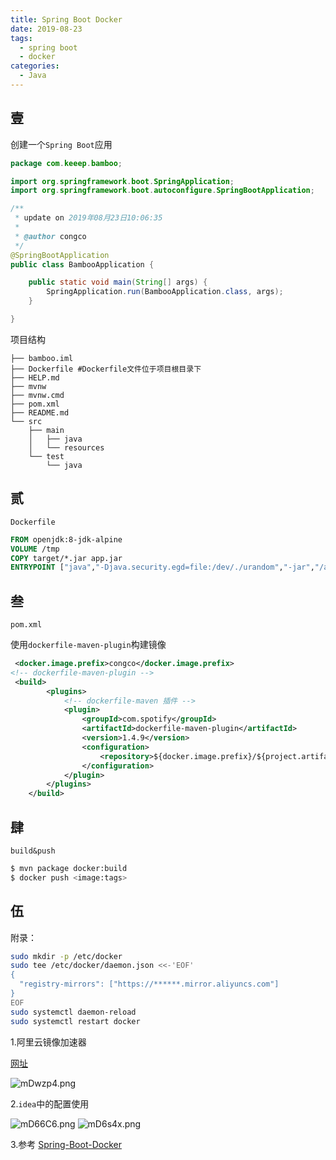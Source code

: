```yaml
---
title: Spring Boot Docker
date: 2019-08-23
tags:
  - spring boot
  - docker
categories:
  - Java
---
```


## 壹

创建一个`Spring Boot`应用

```java
package com.keeep.bamboo;

import org.springframework.boot.SpringApplication;
import org.springframework.boot.autoconfigure.SpringBootApplication;

/**
 * update on 2019年08月23日10:06:35
 *
 * @author congco
 */
@SpringBootApplication
public class BambooApplication {

    public static void main(String[] args) {
        SpringApplication.run(BambooApplication.class, args);
    }

}

```

项目结构

```tree
├── bamboo.iml
├── Dockerfile #Dockerfile文件位于项目根目录下
├── HELP.md
├── mvnw
├── mvnw.cmd
├── pom.xml
├── README.md
└── src
    ├── main
    │   ├── java
    │   └── resources
    └── test
        └── java
```



## 贰

`Dockerfile`

```dockerfile
FROM openjdk:8-jdk-alpine
VOLUME /tmp
COPY target/*.jar app.jar
ENTRYPOINT ["java","-Djava.security.egd=file:/dev/./urandom","-jar","/app.jar"]
```





## 叁

`pom.xml`

使用`dockerfile-maven-plugin`构建镜像

```xml
 <docker.image.prefix>congco</docker.image.prefix>
<!-- dockerfile-maven-plugin -->
 <build>
        <plugins>
  			<!-- dockerfile-maven 插件 -->     
            <plugin>
                <groupId>com.spotify</groupId>
                <artifactId>dockerfile-maven-plugin</artifactId>
                <version>1.4.9</version>
                <configuration>
                    <repository>${docker.image.prefix}/${project.artifactId}</repository>
                </configuration>
            </plugin>
        </plugins>
    </build>
```



## 肆

`build&push`

```bash
$ mvn package docker:build 
$ docker push <image:tags>
```

## 伍

附录：

```bash
sudo mkdir -p /etc/docker
sudo tee /etc/docker/daemon.json <<-'EOF'
{
  "registry-mirrors": ["https://******.mirror.aliyuncs.com"]
}
EOF
sudo systemctl daemon-reload
sudo systemctl restart docker
```

1.阿里云镜像加速器

[网址](https://cr.console.aliyun.com/cn-hangzhou/instances/mirrors)

![mDwzp4.png](https://s2.ax1x.com/2019/08/23/mDwzp4.png)

2.`idea`中的配置使用

![mD66C6.png](https://s2.ax1x.com/2019/08/23/mD66C6.png)
![mD6s4x.png](https://s2.ax1x.com/2019/08/23/mD6s4x.png)

3.参考 [Spring-Boot-Docker](https://spring.io/guides/gs/spring-boot-docker/)